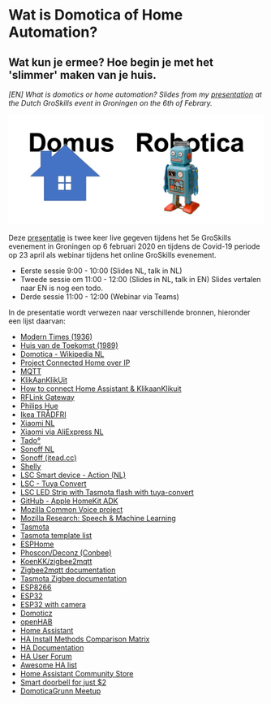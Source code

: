 # Wat is Domotica of Home Automation?

## Wat kun je ermee? Hoe begin je met het 'slimmer' maken van je huis.

_[EN] What is domotics or home automation? Slides from my [presentation](https://tisgoud.github.io/domotica-presentation/) at the Dutch GroSkills event in Groningen on the 6th of Febrary._

![Domotica](images/Domus_plus_Robotica.png)

Deze [presentatie](https://tisgoud.github.io/domotica-presentation/) is twee keer live gegeven tijdens het 5e GroSkills evenement in Groningen op 6 februari 2020 en tijdens de Covid-19 periode op 23 april als webinar tijdens het online GroSkills evenement.


- Eerste sessie 9:00 - 10:00 (Slides NL, talk in NL)
- Tweede sessie om 11:00 - 12:00 (Slides in NL, talk in EN) Slides vertalen naar EN is nog een todo.
- Derde sessie 11:00 - 12:00 (Webinar via Teams)

In de presentatie wordt verwezen naar verschillende bronnen, hieronder een lijst daarvan:

- [Modern Times (1936)](https://en.wikipedia.org/wiki/Modern_Times_(film))
- [Huis van de Toekomst (1989)](https://nl.wikipedia.org/wiki/Huis_van_de_Toekomst_(Nederland))
- [Domotica - Wikipedia NL](https://nl.wikipedia.org/wiki/Domotica)
- [Project Connected Home over IP](https://www.connectedhomeip.com/)
- [MQTT](https://mqtt.org/)
- [KlikAanKlikUit](https://www.klikaanklikuit.nl/)
- [How to connect Home Assistant & KlikaanKlikuit](https://medium.com/@renesijnke/how-to-connect-home-assistant-klikaanklikuit-kaku-492f8e7fdf4a)
- [RFLink Gateway](http://www.rflink.nl/blog2/)
- [Philips Hue](https://www.philipshue.nl/)
- [Ikea TRÅDFRI](https://www.ikea.com/nl/nl/search/products/?q=tradfri)
- [Xiaomi NL](https://www.mi.com/nl/)
- [Xiaomi via AliExpress NL](https://nl.aliexpress.com/wholesale?catId=0&initiative_id=SB_20200130012451&SearchText=xiaomi+smart+home)
- [Tado°](https://www.tado.com/)
- [Sonoff NL](https://www.sonoff.nl/)
- [Sonoff (itead.cc)](https://www.itead.cc/smart-home.html)
- [Shelly](https://shelly.cloud/)
- [LSC Smart device - Action (NL)](https://www.action.com/nl-nl/search/?q=LSC+Smart)
- [LSC - Tuya Convert](https://www.heise.de/ct/artikel/Tuya-Convert-Escaping-the-IoT-Cloud-no-solder-needed-4284830.html)
- [LSC LED Strip with Tasmota flash with tuya-convert](https://www.martinvdm.nl/2019/10/01/lsc-led-strip-with-tasmota-flash-with-tuya-convert/)
- [GitHub - Apple HomeKit ADK](https://github.com/apple/HomeKitADK)
- [Mozilla Common Voice project](https://voice.mozilla.org/en)
- [Mozilla Research: Speech & Machine Learning](https://research.mozilla.org/machine-learning/)
- [Tasmota](https://tasmota.github.io/docs/#/)
- [Tasmota template list](https://templates.blakadder.com/index.html)
- [ESPHome](https://esphome.io/)
- [Phoscon/Deconz (Conbee)](https://phoscon.de/en/conbee)
- [KoenKK/zigbee2mqtt](https://github.com/Koenkk/zigbee2mqtt)
- [Zigbee2mqtt documentation](https://www.zigbee2mqtt.io/)
- [Tasmota Zigbee documentation](https://tasmota.github.io/docs/#/Zigbee)
- [ESP8266](https://nl.aliexpress.com/item/32958591238.html)
- [ESP32](https://www.aliexpress.com/item/33057018346.html)
- [ESP32 with camera](https://nl.aliexpress.com/item/4000339060257.html)
- [Domoticz](https://www.domoticz.com/)
- [openHAB](https://www.openhab.org/)
- [Home Assistant](https://www.home-assistant.io/)
- [HA Install Methods Comparison Matrix](https://docs.google.com/document/d/1KJKfaigHbOQylUUAzCc1wUy70FdTGRFE61HXamgAb-Q/edit)
- [HA Documentation](https://www.home-assistant.io/docs/)
- [HA User Forum](https://community.home-assistant.io/)
- [Awesome HA list](https://www.awesome-ha.com/)
- [Home Assistant Community Store](https://hacs.xyz/)
- [Smart doorbell for just $2](https://frenck.dev/diy-smart-doorbell-for-just-2-dollar/)
- [DomoticaGrunn Meetup](https://www.meetup.com/DomoticaGrunn/)
